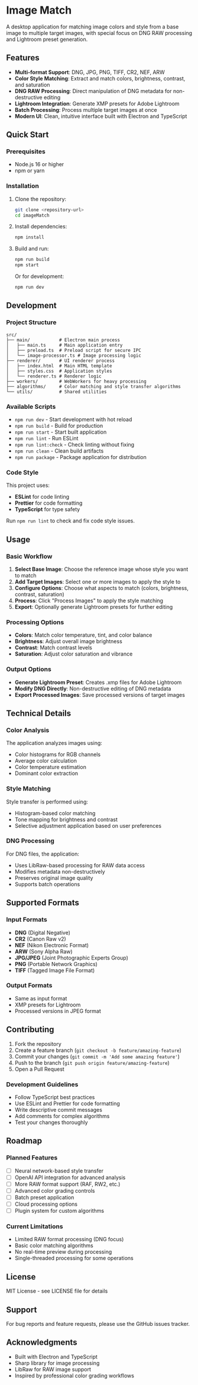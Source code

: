 # Image Match

A desktop application for matching image colors and style from a base image to multiple target images, with special focus on DNG RAW processing and Lightroom preset generation.

## Features

- **Multi-format Support**: DNG, JPG, PNG, TIFF, CR2, NEF, ARW
- **Color Style Matching**: Extract and match colors, brightness, contrast, and saturation
- **DNG RAW Processing**: Direct manipulation of DNG metadata for non-destructive editing
- **Lightroom Integration**: Generate XMP presets for Adobe Lightroom
- **Batch Processing**: Process multiple target images at once
- **Modern UI**: Clean, intuitive interface built with Electron and TypeScript

## Quick Start

### Prerequisites

- Node.js 16 or higher
- npm or yarn

### Installation

1. Clone the repository:
   ```bash
   git clone <repository-url>
   cd imageMatch
   ```

2. Install dependencies:
   ```bash
   npm install
   ```

3. Build and run:
   ```bash
   npm run build
   npm start
   ```

   Or for development:
   ```bash
   npm run dev
   ```

## Development

### Project Structure

```
src/
├── main/           # Electron main process
│   ├── main.ts     # Main application entry
│   ├── preload.ts  # Preload script for secure IPC
│   └── image-processor.ts # Image processing logic
├── renderer/       # UI renderer process
│   ├── index.html  # Main HTML template
│   ├── styles.css  # Application styles
│   └── renderer.ts # Renderer logic
├── workers/        # WebWorkers for heavy processing
├── algorithms/     # Color matching and style transfer algorithms
└── utils/          # Shared utilities
```

### Available Scripts

- `npm run dev` - Start development with hot reload
- `npm run build` - Build for production
- `npm run start` - Start built application
- `npm run lint` - Run ESLint
- `npm run lint:check` - Check linting without fixing
- `npm run clean` - Clean build artifacts
- `npm run package` - Package application for distribution

### Code Style

This project uses:
- **ESLint** for code linting
- **Prettier** for code formatting
- **TypeScript** for type safety

Run `npm run lint` to check and fix code style issues.

## Usage

### Basic Workflow

1. **Select Base Image**: Choose the reference image whose style you want to match
2. **Add Target Images**: Select one or more images to apply the style to
3. **Configure Options**: Choose what aspects to match (colors, brightness, contrast, saturation)
4. **Process**: Click "Process Images" to apply the style matching
5. **Export**: Optionally generate Lightroom presets for further editing

### Processing Options

- **Colors**: Match color temperature, tint, and color balance
- **Brightness**: Adjust overall image brightness
- **Contrast**: Match contrast levels
- **Saturation**: Adjust color saturation and vibrance

### Output Options

- **Generate Lightroom Preset**: Creates .xmp files for Adobe Lightroom
- **Modify DNG Directly**: Non-destructive editing of DNG metadata
- **Export Processed Images**: Save processed versions of target images

## Technical Details

### Color Analysis

The application analyzes images using:
- Color histograms for RGB channels
- Average color calculation
- Color temperature estimation
- Dominant color extraction

### Style Matching

Style transfer is performed using:
- Histogram-based color matching
- Tone mapping for brightness and contrast
- Selective adjustment application based on user preferences

### DNG Processing

For DNG files, the application:
- Uses LibRaw-based processing for RAW data access
- Modifies metadata non-destructively
- Preserves original image quality
- Supports batch operations

## Supported Formats

### Input Formats
- **DNG** (Digital Negative)
- **CR2** (Canon Raw v2)
- **NEF** (Nikon Electronic Format)
- **ARW** (Sony Alpha Raw)
- **JPG/JPEG** (Joint Photographic Experts Group)
- **PNG** (Portable Network Graphics)
- **TIFF** (Tagged Image File Format)

### Output Formats
- Same as input format
- XMP presets for Lightroom
- Processed versions in JPEG format

## Contributing

1. Fork the repository
2. Create a feature branch (`git checkout -b feature/amazing-feature`)
3. Commit your changes (`git commit -m 'Add some amazing feature'`)
4. Push to the branch (`git push origin feature/amazing-feature`)
5. Open a Pull Request

### Development Guidelines

- Follow TypeScript best practices
- Use ESLint and Prettier for code formatting
- Write descriptive commit messages
- Add comments for complex algorithms
- Test your changes thoroughly

## Roadmap

### Planned Features

- [ ] Neural network-based style transfer
- [ ] OpenAI API integration for advanced analysis
- [ ] More RAW format support (RAF, RW2, etc.)
- [ ] Advanced color grading controls
- [ ] Batch preset application
- [ ] Cloud processing options
- [ ] Plugin system for custom algorithms

### Current Limitations

- Limited RAW format processing (DNG focus)
- Basic color matching algorithms
- No real-time preview during processing
- Single-threaded processing for some operations

## License

MIT License - see LICENSE file for details

## Support

For bug reports and feature requests, please use the GitHub issues tracker.

## Acknowledgments

- Built with Electron and TypeScript
- Sharp library for image processing
- LibRaw for RAW image support
- Inspired by professional color grading workflows